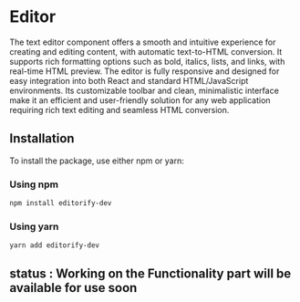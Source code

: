 # Editor

The text editor component offers a smooth and intuitive experience for creating and editing content, with automatic text-to-HTML conversion. It supports rich formatting options such as bold, italics, lists, and links, with real-time HTML preview. The editor is fully responsive and designed for easy integration into both React and standard HTML/JavaScript environments. Its customizable toolbar and clean, minimalistic interface make it an efficient and user-friendly solution for any web application requiring rich text editing and seamless HTML conversion.

## Installation

To install the package, use either npm or yarn:

### Using npm

```bash
npm install editorify-dev
```

### Using yarn

```bash
yarn add editorify-dev
```

## status : Working on the Functionality part will be available for use soon

#
